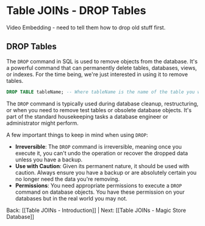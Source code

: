 
# Table JOINs - DROP Tables

Video Embedding - need to tell them how to drop old stuff first.

## DROP Tables

The `DROP` command in SQL is used to remove objects from the database. It's a powerful command that can permanently delete tables, databases, views, or indexes. For the time being, we're just interested in using it to remove tables.

```sql
DROP TABLE tableName; -- Where tableName is the name of the table you want to drop
```

The `DROP` command is typically used during database cleanup, restructuring, or when you need to remove test tables or obsolete database objects. It's part of the standard housekeeping tasks a database engineer or administrator might perform.

A few important things to keep in mind when using `DROP`:
- **Irreversible**: The `DROP` command is irreversible, meaning once you execute it, you can't undo the operation or recover the dropped data unless you have a backup.
- **Use with Caution**: Given its permanent nature, it should be used with caution. Always ensure you have a backup or are absolutely certain you no longer need the data you're removing.
- **Permissions**: You need appropriate permissions to execute a `DROP` command on database objects. You have these permission on your databases but in the real world you may not.

Back: [[Table JOINs - Introduction]] | Next: [[Table JOINs - Magic Store Database]]
